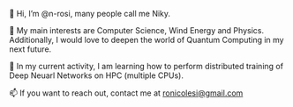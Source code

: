 👋 Hi, I’m @n-rosi, many people call me Niky. 

💞️ My main interests are Computer Science, Wind Energy and Physics. Additionally, I would love to deepen the world of Quantum Computing in my next future. 

🌱 In my current activity, I am learning how to perform distributed training of Deep Neuarl Networks on HPC (multiple CPUs).

📫 If you want to reach out, contact me at ronicolesi@gmail.com


